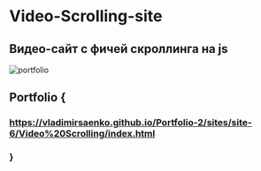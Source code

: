 # Video-Scrolling-site
 
## Видео-сайт с фичей скроллинга на js

![portfolio](https://user-images.githubusercontent.com/56477695/123244841-f3a55080-d4ec-11eb-9a7f-a3549297c55f.jpg)

## Portfolio {

### https://vladimirsaenko.github.io/Portfolio-2/sites/site-6/Video%20Scrolling/index.html

### }
